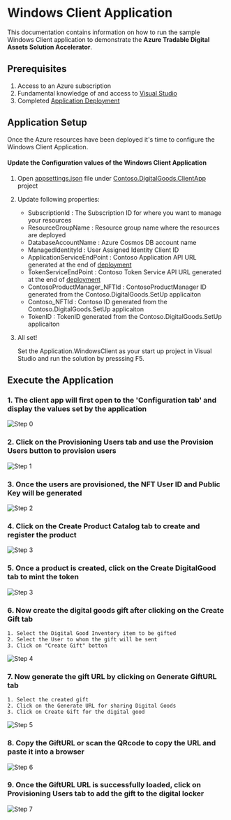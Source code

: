 # Windows Client Application

This documentation contains information on how to run the sample Windows Client application to demonstrate the **Azure Tradable Digital Assets Solution Accelerator**.

 
## Prerequisites
1. Access to an Azure subscription
1. Fundamental knowledge of and access to [Visual Studio](https://visualstudio.microsoft.com/)
1. Completed [Application Deployment](/deployment/Application_Deployment/README.md)

## Application Setup
Once the Azure resources have been deployed it's time to configure the Windows Client Application.  

#### Update the Configuration values of the Windows Client Application

1. Open [appsettings.json](../src/Contoso.DigitalGoods.ClientApp/appsettings.json) file under [Contoso.DigitalGoods.ClientApp](../src/Contoso.DigitalGoods.ClientApp/) project
2. Update following properties: 
    - SubscriptionId                : The Subscription ID for where you want to manage your resources
    - ResourceGroupName             : Resource group name where the resources are deployed
    - DatabaseAccountName           : Azure Cosmos DB account name
    - ManagedIdentityId             : User Assigned Identity Client ID
    - ApplicationServiceEndPoint    : Contoso Application API URL generated at the end of [deployment](/deployment/Application_Deployment/README.md)
    - TokenServiceEndPoint          : Contoso Token Service API URL generated at the end of [deployment](/deployment/Application_Deployment/README.md)
    - ContosoProductManager_NFTId   : ContosoProductManager ID generated from the Contoso.DigitalGoods.SetUp applicaiton
    - Contoso_NFTId                 : Contoso ID generated from the Contoso.DigitalGoods.SetUp applicaiton
    - TokenID                       : TokenID generated from the Contoso.DigitalGoods.SetUp applicaiton
3.  All set! 

    Set the Application.WindowsClient as your start up project in Visual Studio and run the solution by presssing F5.

## Execute the Application

### 1. The client app will first open to the 'Configuration tab' and display the values set by the application

![Step 0](./media/Application/step1.PNG)

### 2. Click on the **Provisioning Users** tab and use the Provision Users button to provision users

![Step 1](./media/Application/step2.PNG)

### 3. Once the users are provisioned, the NFT User ID and Public Key will be generated

![Step 2](./media/Application/step2_1.PNG)

### 4. Click on the **Create Product Catalog** tab to create and register the product

![Step 3](./media/Application/step3.PNG)

### 5. Once a product is created, click on the **Create DigitalGood** tab to mint the token

![Step 3](./media/Application/step4.PNG)

### 6. Now create the digital goods gift after clicking on the **Create Gift** tab
    1. Select the Digital Good Inventory item to be gifted
    2. Select the User to whom the gift will be sent
    3. Click on "Create Gift" botton
![Step 4](./media/Application/step5.PNG)

### 7. Now generate the gift URL by clicking on **Generate GiftURL** tab
    1. Select the created gift
    2. Click on the Generate URL for sharing Digital Goods
    3. Click on Create Gift for the digital good
![Step 5](./media/Application/step6.PNG)

### 8. Copy the GiftURL or scan the QRcode to copy the URL and paste it into a browser

![Step 6](./media/Application/step7.PNG)

### 9. Once the GiftURL URL is successfully loaded, click on **Provisioning Users** tab to add the gift to the digital locker

![Step 7](./media/Application/step8.PNG)
